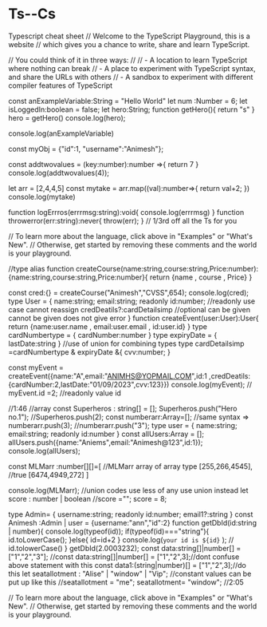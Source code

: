 # Ts--Cs
Typescript cheat sheet 
// Welcome to the TypeScript Playground, this is a website
// which gives you a chance to write, share and learn TypeScript.

// You could think of it in three ways:
//
//  - A location to learn TypeScript where nothing can break
//  - A place to experiment with TypeScript syntax, and share the URLs with others
//  - A sandbox to experiment with different compiler features of TypeScript

const anExampleVariable:String = "Hello World"
let num :Number = 6;
let isLoggedIn:boolean = false;
let hero:String; 
function getHero(){
    return "s"
}
hero = getHero()
console.log(hero);

console.log(anExampleVariable)

const myObj = {"id":1, "username":"Animesh"};

const addtwovalues = (key:number):number =>{
 return 7
}
console.log(addtwovalues(4));

let arr = [2,4,4,5]
const mytake = arr.map((val):number=>{
return val+2;
})
console.log(mytake)

function logErrros(errrmsg:string):void{
    console.log(errrmsg)
}
function throwerror(err:string):never{
    throw(err);
}
// 1/3rd off all the Ts for you 

// To learn more about the language, click above in "Examples" or "What's New".
// Otherwise, get started by removing these comments and the world is your playground.

//type alias
function createCourse(name:string,course:string,Price:number):{name:string,course:string,Price:number}{
return {name , course , Price}
}  

const cred:{} = createCourse("Animesh","CVSS",654);
console.log(cred);
type User = {
    name:string;
    email:string;
    readonly id:number;  //readonly use case cannot reassign 
    credDeatils?:cardDetailsimp  //optional can be given cannot be given does not give error
}
function createEvent(user:User):User{
    return {name:user.name , email:user.email , id:user.id}
}
type cardNumbertype =  { 
      cardNumber:number
}
type expiryDate = {
    lastDate:string
}
 //use of union for combining types
type cardDetailsimp =cardNumbertype &  expiryDate &{ 
    cvv:number;
}


const myEvent = createEvent({name:"A",email:"ANIMHS@YOPMAIL.COM",id:1 ,credDeatils:{cardNumber:2,lastDate:"01/09/2023",cvv:123}})
console.log(myEvent);
// myEvent.id =2; //readonly value id

//1:46
//array 
const Superheros : string[] = [];
Superheros.push("Hero no.1");
//Superheros.push(2);
const numberarr:Array<number>=[];  //same syntax =>
numberarr.push(3);
//numberarr.push("3");
type user = {
    name:string;
    email:string;
    readonly id:number
}
const allUsers:Array<user> = [];
allUsers.push({name:"Aniems",email:"Animesh@123",id:1});
console.log(allUsers);

const MLMarr :number[][]=[   //MLMarr array of array type
    [255,266,4545],
    //true
    [6474,4949,272]
]

console.log(MLMarr);
//union codes use less of any use union instead
let score : number | boolean
//score ="";
score = 8;

type Admin= {
    username:string;
    readonly id:number;
    email1?:string
}
const Animesh :Admin | user = {username:"ann","id":2}
function getDbId(id:string | number){
    console.log(typeof(id));
    if(typeof(id)==="string"){
        id.toLowerCase();
    }else{
        id=id+2
    }
  console.log(`your id is ${id}` );
//   id.tolowerCase()
}
getDbId(2.0003232);
const data:string[]|number[] = ["1","2","3"];
//const data:string[]|number[] = ["1","2",3];//dont confuse above statement with this
const data1:(string|number)[] = ["1","2",3];//do this 
let seatallotment : "Alise" | "window" | "Vip"; //constant values can be put up like this
//seatallotment = "me";
seatallotment= "window";
//2:05




// To learn more about the language, click above in "Examples" or "What's New".
// Otherwise, get started by removing these comments and the world is your playground.
  
